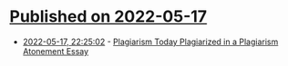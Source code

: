 # [Published on 2022-05-17](index.md)

* [2022-05-17, 22:25:02](https://news.ycombinator.com/item?id=31416987) - [Plagiarism Today Plagiarized in a Plagiarism Atonement Essay](https://www.plagiarismtoday.com/2022/05/09/plagiarism-today-plagiarized-in-a-plagiarism-atonement-essay/)
